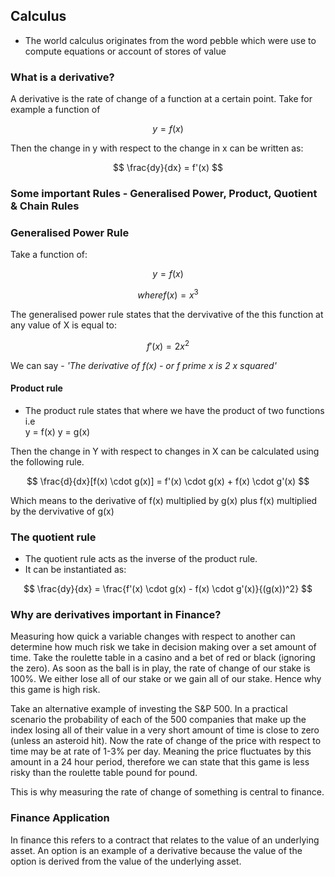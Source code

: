 ## Calculus
- The world calculus originates from the word pebble which were use to compute equations or account of stores of value

### What is a derivative? 
A derivative is the rate of change of a function at a certain point. Take for example a function of

$$
y = f(x)
$$

Then the change in y with respect to the change in x can be written as:

$$ 
\frac{dy}{dx} = f'(x)
$$

### Some important Rules - Generalised Power, Product, Quotient & Chain Rules
### Generalised Power Rule
Take a function of:

$$
y = f(x)
$$

$$
where f(x) = x^3
$$

The generalised power rule states that the dervivative of the this function at any value of X is equal to:

$$
f'(x) = 2x^2
$$ 

We can say - *'The derivative of f(x) - or f prime x is 2 x squared'*

#### Product rule
- The product rule states that where we have the product of two functions i.e   
y = f(x)
y = g(x)

Then the change in Y with respect to changes in X can be calculated using the following rule.

$$
\frac{d}{dx}[f(x) \cdot g(x)] = f'(x) \cdot g(x) + f(x) \cdot g'(x)
$$

Which means to the derivative of f(x) multiplied by g(x) plus f(x) multiplied by the dervivative of g(x)


### The quotient rule
- The quotient rule acts as the inverse of the product rule.
- It can be instantiated as:

$$
\frac{dy}{dx} = \frac{f'(x) \cdot g(x) - f(x) \cdot g'(x)}{(g(x))^2}
$$

### Why are derivatives important in Finance?
Measuring how quick a variable changes with respect to another can determine how much risk we take in decision making over a set amount of time. Take the roulette table in a casino and a bet of red or black (ignoring the zero). As soon as the ball is in play, the rate of change of our stake is 100%. We either lose all of our stake or we gain all of our stake. Hence why this game is high risk.

Take an alternative example of investing the S&P 500. In a practical scenario the probability of each of the 500 companies that make up the index losing all of their value in a very short amount of time is close to zero (unless an asteroid hit). Now the rate of change of the price with respect to time may be at rate of 1-3% per day. Meaning the price fluctuates by this amount in a 24 hour period, therefore we can state that this game is less risky than the roulette table pound for pound. 

This is why measuring the rate of change of something is central to finance.

### Finance Application
In finance this refers to a contract that relates to the value of an underlying asset. An option is an example of a derivative because the value of the option is derived from the value of the underlying asset.

